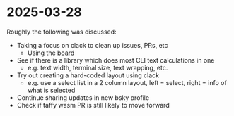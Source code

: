 # 2025-03-28

Roughly the following was discussed:

- Taking a focus on clack to clean up issues, PRs, etc
    - Using the [board](https://github.com/orgs/bombshell-dev/projects/1/views/1)
- See if there is a library which does most CLI text calculations in one
    - e.g. text width, terminal size, text wrapping, etc.
- Try out creating a hard-coded layout using clack
    - e.g. use a select list in a 2 column layout, left = select, right = info of what is selected
- Continue sharing updates in new bsky profile
- Check if taffy wasm PR is still likely to move forward
